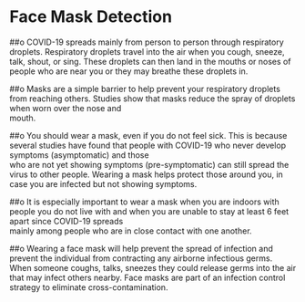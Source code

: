 # Face Mask Detection

##o COVID-19 spreads mainly from person to person through respiratory droplets. Respiratory droplets travel into the air when you cough, sneeze, talk, shout, or sing. These droplets   can then land in the mouths or noses of people who are near you or they may breathe these droplets in.

##o Masks are a simple barrier to help prevent your respiratory droplets from reaching others. Studies show that masks reduce the spray of droplets when worn over the nose and     
  mouth.

##o You should wear a mask, even if you do not feel sick. This is because several studies have found that people with COVID-19 who never develop symptoms (asymptomatic) and those  
  who are not yet showing symptoms (pre-symptomatic) can still spread the virus to other people. Wearing a mask helps protect those around you, in case you are infected but not 
  showing symptoms.

##o It is especially important to wear a mask when you are indoors with people you do not live with and when you are unable to stay at least 6 feet apart since COVID-19 spreads  
  mainly among people who are in close contact with one another.

##o Wearing a face mask will help prevent the spread of infection and prevent the individual from contracting any airborne infectious germs. When someone coughs, talks, sneezes they could release germs into the air that may infect others nearby. Face masks are part of an infection control strategy to eliminate cross-contamination.

